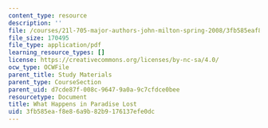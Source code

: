 ```yaml
---
content_type: resource
description: ''
file: /courses/21l-705-major-authors-john-milton-spring-2008/3fb585eaf8e86a9b82b9176137efe0dc_MIT21L_705S08_paradise.pdf
file_size: 170495
file_type: application/pdf
learning_resource_types: []
license: https://creativecommons.org/licenses/by-nc-sa/4.0/
ocw_type: OCWFile
parent_title: Study Materials
parent_type: CourseSection
parent_uid: d7cde87f-008c-9647-9a0a-9c7cfdce0bee
resourcetype: Document
title: What Happens in Paradise Lost
uid: 3fb585ea-f8e8-6a9b-82b9-176137efe0dc
---
```

